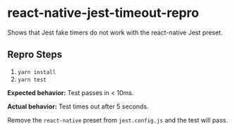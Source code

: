 # react-native-jest-timeout-repro

Shows that Jest fake timers do not work with the react-native Jest preset.

## Repro Steps

1. `yarn install`
2. `yarn test`

**Expected behavior:** Test passes in < 10ms.

**Actual behavior:** Test times out after 5 seconds.

Remove the `react-native` preset from `jest.config.js` and the test will pass.
